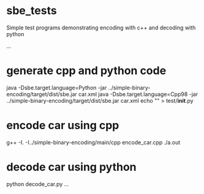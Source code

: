 sbe_tests
=========

Simple test programs demonstrating encoding with c++ and decoding with python

...
# generate cpp and python code
java -Dsbe.target.language=Python -jar ../simple-binary-encoding/target/dist/sbe.jar car.xml
java -Dsbe.target.language=Cpp98 -jar ../simple-binary-encoding/target/dist/sbe.jar car.xml
echo "" > test/__init__.py

# encode car using cpp
g++ -I. -I../simple-binary-encoding/main/cpp encode_car.cpp
./a.out

# decode car using python
python decode_car.py
...
